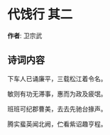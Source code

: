 # 代饯行  其二

**作者**: 卫宗武

## 诗词内容

下车人已诵廉平，三载松江着令名。

敏则有功无滞事，惠而为政及疲氓。

班班可纪郡曹美，去去先驰台掾声。

腾实蜚英闻北阙，伫看紫诏趣亨程。

